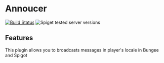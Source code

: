 # Annoucer

[![Build Status](https://github.com/Nasgar-Network/Announcer/workflows/Build/badge.svg)](../../actions?query=workflow%3ABuild)
![Spiget tested server versions](https://img.shields.io/badge/tested%20versions-1.8--1.19-blue)

## Features
This plugin allows you to broadcasts messages in player's locale in Bungee and Spigot
